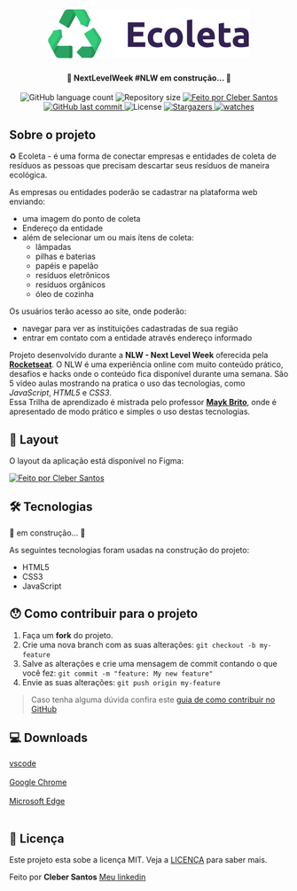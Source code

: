 
 <h1 align="center">
    <img alt="NextLevelWeek" title="#NextLevelWeek" src="assets/logo.svg" />
</h1>

<h4 align="center"> 
	🚧 NextLevelWeek #NLW em construção... 🚧
</h4>

<p align="center">
  <img alt="GitHub language count" src="https://img.shields.io/github/languages/count/cleber-santos/ecoleta?style=plastic">

  <img alt="Repository size" src="https://img.shields.io/github/repo-size/cleber-santos/ecoleta?style=plastic">

  	
  <a href="https://www.linkedin.com/in/cleber-rodrigo-santos/">
    <img alt="Feito por Cleber Santos" src="https://img.shields.io/badge/Feito%20por-Cleber%20Santos-green">
  </a>
	
  
  <a href="https://github.com/cleber-santos/ecoleta/commits/master">
    <img alt="GitHub last commit" src="https://img.shields.io/github/last-commit/cleber-santos/ecoleta?style=plastic">
  </a>

  <img alt="License" src="https://img.shields.io/badge/license-MIT-brightgreen">
   <a href="">
    <img alt="Stargazers" src="https://img.shields.io/github/stars/cleber-santos/Ecoleta?style=social">
  </a>

  <a href="">
    <img alt="watches" src="https://img.shields.io/github/watchers/cleber-santos/ecoleta?style=social">
  </a>
</p>


##  Sobre o projeto

♻️ Ecoleta - é uma forma de conectar empresas e entidades de coleta de resíduos as pessoas que precisam descartar seus resíduos de maneira ecológica.

As empresas ou entidades poderão se cadastrar na plataforma web enviando:
- uma imagem do ponto de coleta
- Endereço da entidade
- além de selecionar um ou mais ítens de coleta: 
  - lâmpadas
  - pilhas e baterias
  - papéis e papelão
  - resíduos eletrônicos
  - resíduos orgânicos
  - óleo de cozinha

Os usuários terão acesso ao site, onde poderão:
- navegar para ver as instituições cadastradas de sua região
- entrar em contato com a entidade através endereço informado

Projeto desenvolvido durante a **NLW - Next Level Week** oferecida pela **[Rocketseat](https://rocketseat.com.br/)**.
O NLW é uma experiência online com muito conteúdo prático, desafios e hacks onde o conteúdo fica disponível durante uma semana.
São 5 video aulas mostrando na pratica o uso das tecnologias, como *JavaScript*, *HTML5* e *CSS3*.<br>
Essa Trilha de aprendizado é mistrada pelo professor **[Mayk Brito](https://www.linkedin.com/in/maykbrito/)**, onde é apresentado de modo prático e simples o uso destas tecnologias.


## 🎨 Layout

O layout da aplicação está disponível no Figma:

<a href="https://www.figma.com/file/Byw4X5etg8VCmezueyhzkC/Ecoleta-(Starter)">
  <img alt="Feito por Cleber Santos" src="https://img.shields.io/badge/Link%20to-Figma-red">
</a>


## 🛠 Tecnologias

🚧 em construção... 🚧

As seguintes tecnologias foram usadas na construção do projeto:

* HTML5
* CSS3
* JavaScript

## 😯 Como contribuir para o projeto

1. Faça um **fork** do projeto.
2. Crie uma nova branch com as suas alterações: `git checkout -b my-feature`
3. Salve as alterações e crie uma mensagem de commit contando o que você fez: `git commit -m "feature: My new feature"`
4. Envie as suas alterações: `git push origin my-feature`
> Caso tenha alguma dúvida confira este [guia de como contribuir no GitHub](https://github.com/firstcontributions/first-contributions)


## :computer: Downloads

[vscode](https://code.visualstudio.com/)<br><br>
[Google Chrome](https://www.google.com/intl/pt-BR/chrome/)<br><br>
[Microsoft Edge](https://www.microsoft.com/pt-br/edge)<br><br>


## 📝 Licença
Este projeto esta sobe a licença MIT. Veja a [LICENÇA](https://opensource.org/licenses/MIT) para saber mais.

Feito por **Cleber Santos** [Meu linkedin](https://www.linkedin.com/in/cleber-rodrigo-santos)
